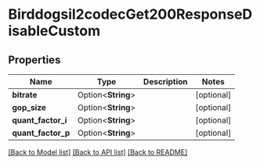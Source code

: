 # Birddogsil2codecGet200ResponseDisableCustom

## Properties

Name | Type | Description | Notes
------------ | ------------- | ------------- | -------------
**bitrate** | Option<**String**> |  | [optional]
**gop_size** | Option<**String**> |  | [optional]
**quant_factor_i** | Option<**String**> |  | [optional]
**quant_factor_p** | Option<**String**> |  | [optional]

[[Back to Model list]](../README.md#documentation-for-models) [[Back to API list]](../README.md#documentation-for-api-endpoints) [[Back to README]](../README.md)


